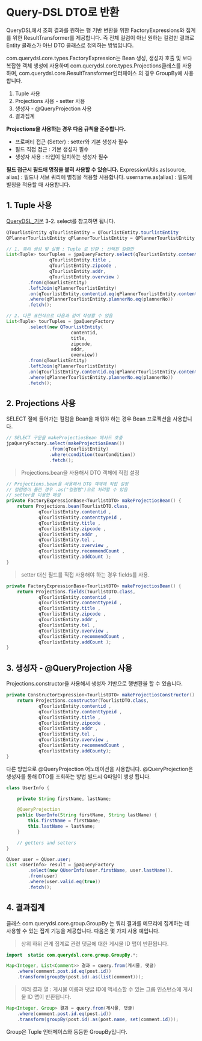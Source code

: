 # Query-DSL DTO로 반환

QueryDSL에서 조회 결과를 원하는 행 기반 변환을 위한 FactoryExpressions와 집계를 위한 ResultTransformer를 제공합니다. 즉 전체 컬럼이 아닌 원하는 컬럼만 결과로 Entity 클래스가 아닌 DTO 클래스로 정의하는 방법입니다.

com.querydsl.core.types.FactoryExpression는 Bean 생성, 생성자 호출 및 보다 복잡한 객체 생성에 사용하며 com.querydsl.core.types.Projections클래스를 사용하며, com.querydsl.core.ResultTransformer인터페이스 의 경우 GroupBy에 사용합니다.

1. Tuple 사용
2. Projections 사용 - setter 사용
3. 생성자 - @QueryProjection 사용
4. 결과집계

**Projections을 사용하는 경우 다음 규칙을 준수합니다.**

* 프로퍼티 접근 (Setter) : setter와 기본 생성자 필수
* 필드 직접 접근 : 기본 생성자 필수
* 생성자 사용 : 타입이 일치하는 생성자 필수

**필드 접근시 필드애 명칭을 붙혀 사용할 수 있습니다.** ExpressionUtils.as(source, alias) : 필드나 서브 쿼리에 별칭을 적용할 사용합니다. username.as(alias) : 필드에 별칭을 적용할 때 사용합니다.

## **1. Tuple 사용** <a href="#id-1-tuple" id="id-1-tuple"></a>

[QueryDSL\_기본](https://hyomee.github.io/doc/spring/01\_Jpa/002\_QueryDSL\_%EA%B8%B0%EB%B3%B8/) 3-2. select를 참고하면 됩니다.

```java
QTourlistEntity qTourlistEntity = QTourlistEntity.tourlistEntity
QPlannerTourlistEntity qPlannerTourlistEntity = QPlannerTourlistEntity.plannerTourlistEntity;

// 1. 쿼리 생성 및 실행 : Tuple 로 반환 : 선택된 컬럼만 
List<Tuple> tourTuples = jpaQueryFactory.select(qTourlistEntity.contentid ,
                qTourlistEntity.title ,
                qTourlistEntity.zipcode ,
                qTourlistEntity.addr,
                qTourlistEntity.overview )
        .from(qTourlistEntity)
        .leftJoin(qPlannerTourlistEntity)
        .on(qTourlistEntity.contentid.eq(qPlannerTourlistEntity.contentid))
        .where(qPlannerTourlistEntity.plannerNo.eq(plannerNo))
        .fetch();

// 2. 다른 표현식으로 다음과 같이 작성할 수 있음
List<Tuple> tourTuples = jpaQueryFactory
        .select(new QTourlistEntity(
                        contentid,
                        title,
                        zipcode,
                        addr,
                        overview))
        .from(qTourlistEntity)
        .leftJoin(qPlannerTourlistEntity)
        .on(qTourlistEntity.contentid.eq(qPlannerTourlistEntity.contentid))
        .where(qPlannerTourlistEntity.plannerNo.eq(plannerNo))
        .fetch();

```

## **2. Projections 사용** <a href="#id-2-projections" id="id-2-projections"></a>

SELECT 절에 들어가는 컬럼을 Bean을 채워야 하는 경우 Bean 프로젝션을 사용합니다.

```java
// SELECT 구문을 makeProjectiosBean 메서드 호춯 
jpaQueryFactory.select(makeProjectiosBean())
                .from(qTourlistEntity)
                .where(condition(tourCondition))
                .fetch();
```

> Projections.bean을 사용해서 DTO 객체에 직접 설정

```java
// Projections.bean을 사용해서 DTO 객체에 직접 설정 
// 컬럼명이 틀린 경우 .as("컬럼명")으로 처리할 수 있음 
// setter를 이용한 매핑 
private FactoryExpressionBase<TourlistDTO> makeProjectiosBean() {
    return Projections.bean(TourlistDTO.class,
            qTourlistEntity.contentid ,
            qTourlistEntity.contenttypeid ,                
            qTourlistEntity.title ,
            qTourlistEntity.zipcode ,
            qTourlistEntity.addr ,
            qTourlistEntity.tel ,
            qTourlistEntity.overview ,
            qTourlistEntity.recommendCount ,
            qTourlistEntity.addCount );
}  
```

> setter 대신 필드를 직접 사용해야 하는 경우 fields를 사용.

```java
private FactoryExpressionBase<TourlistDTO> makeProjectiosBean() {
    return Projections.fields(TourlistDTO.class,
            qTourlistEntity.contentid ,
            qTourlistEntity.contenttypeid ,                
            qTourlistEntity.title ,
            qTourlistEntity.zipcode ,
            qTourlistEntity.addr ,
            qTourlistEntity.tel ,
            qTourlistEntity.overview ,
            qTourlistEntity.recommendCount ,
            qTourlistEntity.addCount );
}
```

## **3. 생성자 - @QueryProjection 사용** <a href="#id-3-queryprojection" id="id-3-queryprojection"></a>

Projections.constructor을 사용해서 생성자 기반으로 행변환울 할 수 있습니다.

```java
private ConstructorExpression<TourlistDTO> makeProjectiosConstructor() {
    return Projections.constructor(TourlistDTO.class,
            qTourlistEntity.contentid ,
            qTourlistEntity.contenttypeid ,                
            qTourlistEntity.title ,
            qTourlistEntity.zipcode ,
            qTourlistEntity.addr ,
            qTourlistEntity.tel ,
            qTourlistEntity.overview ,
            qTourlistEntity.recommendCount ,
            qTourlistEntity.addCounty);
}
```

다른 방법으로 @QueryProjection 어노테이션을 사용합니다. @QueryProjection은 생성자를 통해 DTO를 조회하는 방법 빌드시 Q파일이 생성 됩니다.

```java
class UserInfo {

    private String firstName, lastName;

    @QueryProjection
    public UserInfo(String firstName, String lastName) {
        this.firstName = firstName;
        this.lastName = lastName;
    }

    // getters and setters
}  

QUser user = QUser.user;   
List <UserInfo> result = jpaQueryFactory
        .select(new QUserInfo(user.firstName, user.lastName)).
        .from(user)
        .where(user.valid.eq(true))     
        .fetch();

```

## **4. 결과집계** <a href="#id-4" id="id-4"></a>

클래스 com.querydsl.core.group.GroupBy 는 쿼리 결과를 메모리에 집계하는 데 사용할 수 있는 집계 기능을 제공합니다. 다음은 몇 가지 사용 예입니다.

> 상위 하위 관계 집계로 관련 댓글에 대한 게시물 ID 맵이 반환됩니다.

```java
import  static com.querydsl.core.group.GroupBy.*;

Map<Integer, List<Comment>> 결과 = query.from(게시물, 댓글)
    .where(comment.post.id.eq(post.id))
    .transform(groupBy(post.id).as(list(comment)));
```

> 여러 결과 열 : 게시물 이름과 댓글 ID에 액세스할 수 있는 그룹 인스턴스에 게시물 ID 맵이 반환됩니다.

```java
Map<Integer, Group> 결과 = query.from(게시물, 댓글)
    .where(comment.post.id.eq(post.id))
    .transform(groupBy(post.id).as(post.name, set(comment.id)));
```

Group은 Tuple 인터페이스와 동등한 GroupBy입니다.
